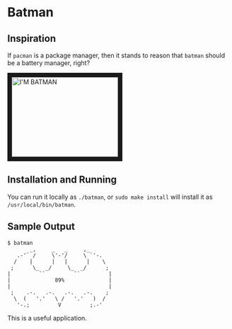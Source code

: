 Batman
======

Inspiration
-----------

If `pacman` is a package manager, then it stands to reason that `batman` should be a battery manager, right?

<a href="http://www.youtube.com/watch?feature=player_embedded&v=iu92GxXf1X8
#t=47" target="_blank"><img src="http://img.youtube.com/vi/iu92GxXf1X8/0.jpg" 
alt="I'M BATMAN" width="240" height="180" border="10" /></a>


Installation and Running
------------------------

You can run it locally as `./batman`, or `sudo make install` will install it as `/usr/local/bin/batman`.

Sample Output
-------------

```
$ batman
       _,     _   _     ,_
   .-'` /     \'-'/     \ `'-.
  /    |      |   |      |    \
 ;      \_  _/     \_  _/      ;
|         ``         ``         |
|              89%              |
|                               |
 ;    .-.   .-.   .-.   .-.    ;
  \  (   '.'   \ /   '.'   )  /
   '-.;         V         ;.-'
```

This is a useful application.
